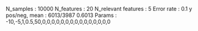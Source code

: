 N_samples                     : 10000
N_features                    : 20
N_relevant features           : 5
Error rate                    : 0.1
y pos/neg, mean               : 6013/3987 0.6013
Params                        : -10,-5,1,0.5,50,0,0,0,0,0,0,0,0,0,0,0,0,0,0,0
